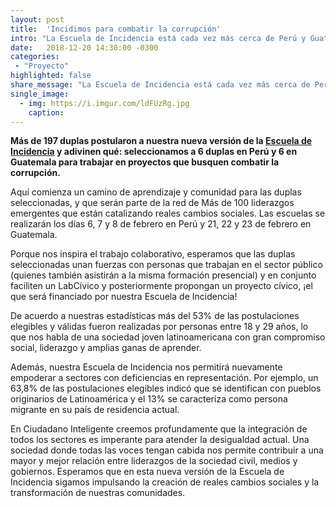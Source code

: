 ```yaml
---
layout: post
title:  'Incidimos para combatir la corrupción'
intro: "La Escuela de Incidencia está cada vez más cerca de Perú y Guatemala."
date:   2018-12-20 14:30:00 -0300
categories:
 - "Proyecto"
highlighted: false
share_message: "La Escuela de Incidencia está cada vez más cerca de Perú y Guatemala.Acá @ciudadanoi te lo cuenta."
single_image:
  - img: https://i.imgur.com/ldFUzRg.jpg
    caption: 
---
```

**Más de 197 duplas postularon a nuestra nueva versión de la [Escuela de  Incidencia](https://escueladeincidencia.org/) y adivinen qué: seleccionamos a 6 duplas en Perú y 6 en Guatemala para trabajar en proyectos que busquen combatir la corrupción.**

Aquí comienza un camino de aprendizaje y comunidad para las duplas seleccionadas, y que serán parte de la red de Más de 100 liderazgos emergentes que están catalizando reales cambios sociales. Las escuelas se realizarán los días 6, 7 y 8 de febrero en Perú y 21, 22 y 23 de febrero en Guatemala.

Porque nos inspira el trabajo colaborativo, esperamos que las duplas seleccionadas unan fuerzas con personas que trabajan en el sector público (quienes también asistirán a la misma formación presencial) y en conjunto faciliten un LabCívico y posteriormente propongan un proyecto cívico, ¡el que  será financiado por nuestra Escuela de Incidencia!

De acuerdo a nuestras estadísticas más del 53% de las postulaciones elegibles y válidas fueron realizadas por personas entre 18 y 29 años, lo que nos habla de una sociedad joven latinoamericana con gran compromiso social, liderazgo y amplias ganas de aprender. 

Además, nuestra Escuela de Incidencia nos permitirá nuevamente empoderar a sectores con deficiencias en representación.  Por ejemplo, un 63,8% de las postulaciones elegibles indicó que se identifican  con pueblos originarios de Latinoamérica y el 13% se caracteriza como persona migrante en su país de residencia actual. 

En Ciudadano Inteligente creemos profundamente que la integración de todos los sectores es imperante para atender la desigualdad actual. Una sociedad donde todas las voces tengan cabida nos permite contribuir a una mayor y mejor relación entre liderazgos de la sociedad civil, medios y gobiernos. Esperamos que en esta nueva versión de la Escuela de Incidencia sigamos impulsando la creación de reales cambios sociales y la transformación de nuestras comunidades.
